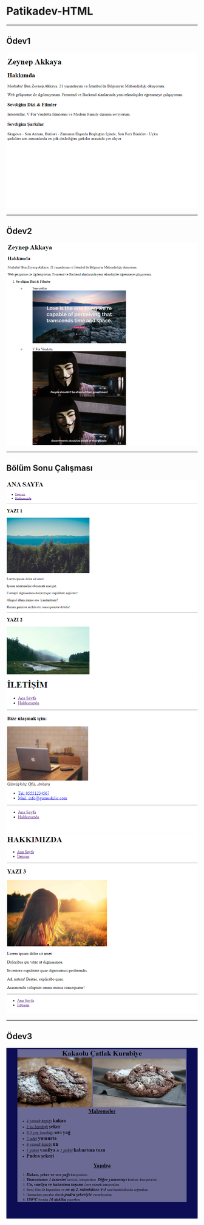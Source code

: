 # Patikadev-HTML

***

## Ödev1
![](https://github.com/zeynepakkaya-1/Patikadev-HTML/blob/main/img/img1.png)

***

## Ödev2
![](https://github.com/zeynepakkaya-1/Patikadev-HTML/blob/main/img/img2.png)

***

## Bölüm Sonu Çalışması
![](https://github.com/zeynepakkaya-1/Patikadev-HTML/blob/main/img/img3.png)
![](https://github.com/zeynepakkaya-1/Patikadev-HTML/blob/main/img/img4.png)
![](https://github.com/zeynepakkaya-1/Patikadev-HTML/blob/main/img/img5.png)

***

## Ödev3
![](https://github.com/zeynepakkaya-1/Patikadev-HTML/blob/main/img/img6.png)
